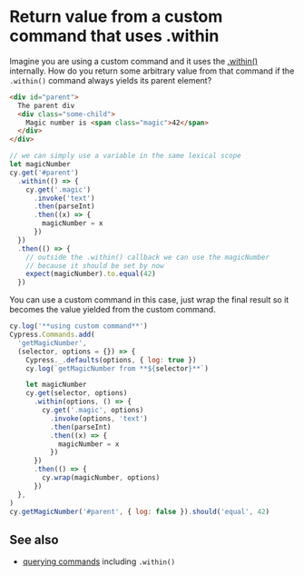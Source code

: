 # Return value from a custom command that uses .within

Imagine you are using a custom command and it uses the [.within()](https://on.cypress.io/within) internally. How do you return some arbitrary value from that command if the `.within()` command always yields its parent element?

<!-- fiddle return value from .within -->

```html
<div id="parent">
  The parent div
  <div class="some-child">
    Magic number is <span class="magic">42</span>
  </div>
</div>
```

```js
// we can simply use a variable in the same lexical scope
let magicNumber
cy.get('#parent')
  .within(() => {
    cy.get('.magic')
      .invoke('text')
      .then(parseInt)
      .then((x) => {
        magicNumber = x
      })
  })
  .then(() => {
    // outside the .within() callback we can use the magicNumber
    // because it should be set by now
    expect(magicNumber).to.equal(42)
  })
```

You can use a custom command in this case, just wrap the final result so it becomes the value yielded from the custom command.

```js
cy.log('**using custom command**')
Cypress.Commands.add(
  'getMagicNumber',
  (selector, options = {}) => {
    Cypress._.defaults(options, { log: true })
    cy.log(`getMagicNumber from **${selector}**`)

    let magicNumber
    cy.get(selector, options)
      .within(options, () => {
        cy.get('.magic', options)
          .invoke(options, 'text')
          .then(parseInt)
          .then((x) => {
            magicNumber = x
          })
      })
      .then(() => {
        cy.wrap(magicNumber, options)
      })
  },
)
cy.getMagicNumber('#parent', { log: false }).should('equal', 42)
```

<!-- fiddle-end -->

## See also

- [querying commands](../commands/querying.md) including `.within()`

